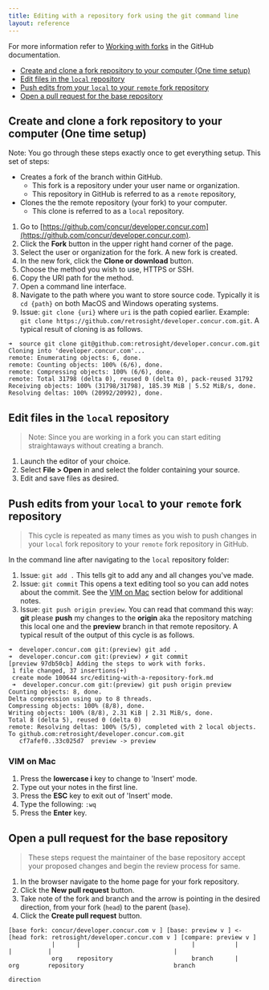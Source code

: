 ```yaml
---
title: Editing with a repository fork using the git command line
layout: reference
---
```


For more information refer to [Working with forks](https://help.github.com/articles/working-with-forks/) in the GitHub documentation.

* [Create and clone a fork repository to your computer (One time setup)](#create-and-clone)
* [Edit files in the `local` repository](#edit-files)
* [Push edits from your `local` to your `remote` fork repository](#push-edits-local-to-remote)
* [Open a pull request for the base repository](#open-pull-request)

## <a name="create-and-clone"></a>Create and clone a fork repository to your computer (One time setup)

>>
Note: You go through these steps exactly once to get everything setup. This set of steps:
* Creates a fork of the branch within GitHub.
  * This fork is a repository under your user name or organization.
  * This repository in GitHub is referred to as a `remote` repository,
* Clones the the remote repository (your fork) to your computer.
  * This clone is referred to as a `local` repository.

1. Go to [https://github.com/concur/developer.concur.com](https://github.com/concur/developer.concur.com).
1. Click the **Fork** button in the upper right hand corner of the page.
1. Select the user or organization for the fork. A new fork is created.
1. In the new fork, click the **Clone or download** button.
  1. Choose the method you wish to use, HTTPS or SSH.
  1. Copy the URI path for the method.
1. Open a command line interface.
1. Navigate to the path where you want to store source code. Typically it is `cd {path}` on both MacOS and Windows operating systems.
1. Issue: `git clone {uri}` where `uri` is the path copied earlier. Example: `git clone https://github.com/retrosight/developer.concur.com.git`. A typical result of cloning is as follows.

```shell
➜  source git clone git@github.com:retrosight/developer.concur.com.git
Cloning into 'developer.concur.com'...
remote: Enumerating objects: 6, done.
remote: Counting objects: 100% (6/6), done.
remote: Compressing objects: 100% (6/6), done.
remote: Total 31798 (delta 0), reused 0 (delta 0), pack-reused 31792
Receiving objects: 100% (31798/31798), 185.39 MiB | 5.52 MiB/s, done.
Resolving deltas: 100% (20992/20992), done.
```

## <a name="edit-files"></a>Edit files in the `local` repository

> Note: Since you are working in a fork you can start editing straightaways without creating a branch.

1. Launch the editor of your choice.
1. Select **File > Open** in and select the folder containing your source.
1. Edit and save files as desired.

## <a name="push-edits-local-to-remote"></a>Push edits from your `local` to your `remote` fork repository

> This cycle is repeated as many times as you wish to push changes in your `local` fork repository to your `remote` fork repository in GitHub.

In the command line after navigating to the `local` repository folder:

1. Issue: `git add .` This tells git to add any and all changes you've made.
1. Issue: `git commit` This opens a text editing tool so you can add notes about the commit. See the [VIM on Mac](#vim-on-mac) section below for additional notes.
1. Issue: `git push origin preview`. You can read that command this way: **git** please **push** my changes to the **origin** aka the repository matching this local one and the **preview** branch in that remote repository. A typical result of the output of this cycle is as follows.

```shell
➜  developer.concur.com git:(preview) git add .
➜  developer.concur.com git:(preview) ✗ git commit
[preview 97db50cb] Adding the steps to work with forks.
 1 file changed, 37 insertions(+)
 create mode 100644 src/editing-with-a-repository-fork.md
 ➜  developer.concur.com git:(preview) git push origin preview
Counting objects: 8, done.
Delta compression using up to 8 threads.
Compressing objects: 100% (8/8), done.
Writing objects: 100% (8/8), 2.31 KiB | 2.31 MiB/s, done.
Total 8 (delta 5), reused 0 (delta 0)
remote: Resolving deltas: 100% (5/5), completed with 2 local objects.
To github.com:retrosight/developer.concur.com.git
   cf7afef0..33c025d7  preview -> preview
```
### <a name="vim-on-mac"></a>VIM on Mac

1. Press the **lowercase i** key to change to 'Insert' mode.
1. Type out your notes in the first line.
1.  Press the **ESC** key to exit out of 'Insert' mode.
1. Type the following: `:wq`
1. Press the **Enter** key.

## <a name="open-pull-request"></a>Open a pull request for the base repository

> These steps request the maintainer of the base repository accept your proposed changes and begin the review process for same.

1. In the browser navigate to the home page for your fork repository.
1. Click the **New pull request** button.
1. Take note of the fork and branch and the arrow is pointing in the desired direction, from your fork (`head`) to the parent (`base`).
1. Click the **Create pull request** button.

```
[base fork: concur/developer.concur.com v ] [base: preview v ] <- [head fork: retrosight/developer.concur.com v ] [compare: preview v ]
            |      |                               |           |              |          |                                  |
            org    repository                      branch      |              org        repository                         branch
                                                               direction
```
